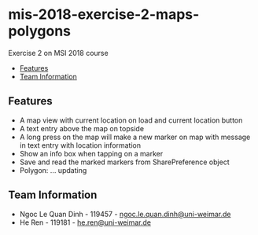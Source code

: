 # mis-2018-exercise-2-maps-polygons
Exercise 2 on MSI 2018 course
- [Features](#features)
- [Team Information](#information)
## Features
- A map view with current location on load and current location button
- A text entry above the map on topside
- A long press on the map will make a new marker on map with message in text entry with location information
- Show an info box when tapping on a marker
- Save and read the marked markers from SharePreference object
- Polygon: ... updating
## Team Information
- Ngoc Le Quan Dinh - 119457 - ngoc.le.quan.dinh@uni-weimar.de 
- He Ren - 119181 - he.ren@uni-weimar.de
